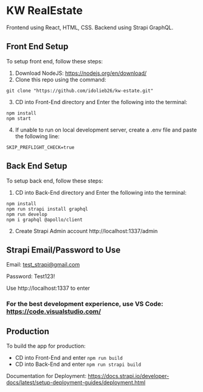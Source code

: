 # KW RealEstate
Frontend using React, HTML, CSS. Backend using Strapi GraphQL.
## Front End Setup
To setup front end, follow these steps:

1) Download NodeJS: https://nodejs.org/en/download/
2) Clone this repo using the command:
```
git clone "https://github.com/idolieb26/kw-estate.git"
```
3) CD into Front-End directory and Enter the following into the terminal:
```
npm install
npm start
```
4) If unable to run on local development server, create a .env file and paste the following line:
```
SKIP_PREFLIGHT_CHECK=true
```

## Back End Setup
To setup back end, follow these steps:

1) CD into Back-End directory and Enter the following into the terminal:
```
npm install
npm run strapi install graphql
npm run develop
npm i graphql @apollo/client
```
2) Create Strapi Admin account http://localhost:1337/admin

## Strapi Email/Password to Use
Email: test_strapi@gmail.com

Password: Test123!

Use http://localhost:1337 to enter

### For the best development experience, use VS Code: https://code.visualstudio.com/

## Production
To build the app for production: 
- CD into Front-End and enter ```npm run build```
- CD into Back-End and enter ```npm run strapi build```

Documentation for Deployment: https://docs.strapi.io/developer-docs/latest/setup-deployment-guides/deployment.html


